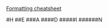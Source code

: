 [Formatting cheatsheet](https://docs.github.com/en/github/writing-on-github/basic-writing-and-formatting-syntax)

#H
##E
###A
####D
#####I
######N

